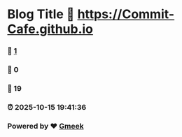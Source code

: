 # Blog Title :link: https://Commit-Cafe.github.io 
### :page_facing_up: [1](https://Commit-Cafe.github.io/tag.html) 
### :speech_balloon: 0 
### :hibiscus: 19 
### :alarm_clock: 2025-10-15 19:41:36 
### Powered by :heart: [Gmeek](https://github.com/Meekdai/Gmeek)
